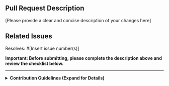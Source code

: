 ## Pull Request Description
[Please provide a clear and concise description of your changes here]

## Related Issues
Resolves: #[Insert issue number(s)]

**Important: Before submitting, please complete the description above and review the checklist below.**

---

<details>
<summary><strong>Contribution Guidelines (Expand for Details)</strong></summary>

<p>We appreciate your contribution to arks! To ensure a smooth review process and maintain high code quality, please adhere to the following guidelines:</p>

<h3>Pull Request Title Format</h3>
<p>Your PR title should start with one of these prefixes to indicate the nature of the change:</p>
<ul>
    <li><code>[Bug]</code>: Corrections to existing functionality</li>
    <li><code>[CI]</code>: Changes to build process or CI pipeline</li>
    <li><code>[Docs]</code>: Updates or additions to documentation</li>
    <li><code>[API]</code>: Modifications to arks's API or interface</li>
    <li><code>[CLI]</code>: Changes or additions to the Command Line Interface</li>
    <li><code>[Misc]</code>: For changes not covered above (use sparingly)</li>
</ul>
<p><em>Note: For changes spanning multiple categories, use multiple prefixes in order of importance.</em></p>

<h3>Submission Checklist</h3>
<ul>
    <li>[ ] PR title includes appropriate prefix(es)</li>
    <li>[ ] Changes are clearly explained in the PR description</li>
    <li>[ ] New and existing tests pass successfully</li>
    <li>[ ] Code adheres to project style and best practices</li>
    <li>[ ] Documentation updated to reflect changes (if applicable)</li>
    <li>[ ] Thorough testing completed, no regressions introduced</li>
</ul>

<p>By submitting this PR, you confirm that you've read these guidelines and your changes align with the project's contribution standards.</p>

</details>
